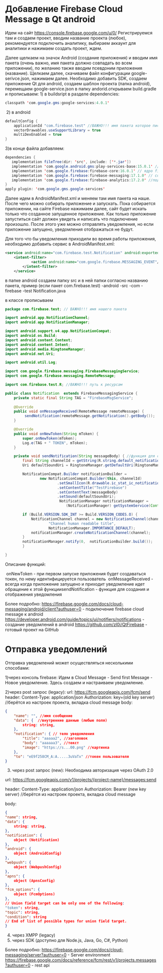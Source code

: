 # Добавление Firebase Cloud Message в Qt android

Идем на сайт https://console.firebase.google.com/u/0/ 
Регистрируемся там и создаем проект, вводим название проекта (любое), рекомендуется подключить аналитику, выбираем аккаунт для аналитики и нажимаем создать проект, ждем.

Далее щелкаем на значок Android (создание приложения) и вводим имя пакета (очень важно, имя пакета должно совпадать во всем приложении), по желанию также вводим псевдоним приложения (название). Щелкаем далее, скачиваем файл конфигурации google-serivce.json, нажимаем далее. Необходимо добавить SDK, создаем приложение Qt для android, создаем шаблон проекта (папка android), перемещаем google-service.json в папку andorid.открываем build.gradle и прописываем:
	1) в buildsript в разделе dependencies:

```java
classpath 'com.google.gms:google-services:4.0.1'
```

​	2) в android 		

```java
defaultConfig {
	applicationId "com.firebase.test" //ВАЖНО!!! имя пакета которое писали при создании приложения
	vectorDrawables.useSupportLibrary = true
	multiDexEnabled = true
} 
```

3)в конце файла добавляем:

```java
dependencies {
   implementation fileTree(dir: 'src', include: ['*.jar'])
   implementation 'com.google.android.gms:play-services-base:15.0.1' //google-play сервисы
   implementation 'com.google.firebase:firebase-core:16.0.1' // ядро firebase
   implementation 'com.google.firebase:firebase-messaging:17.1.0' // собственно для доставки уведомлений
   implementation 'com.google.firebase:firebase-analytics:17.2.0' //подключенная аналитика ( если не включали, можно не подключать)
}
apply plugin: 'com.google.gms.google-services'
```

Далее идем в AndroidManifest.xml и меняем там имя пакета на наше.
После чего можно собирать приложение и запускать.
Пока собирается приложении, на сайте Firebase нажимаем далее, сайт будет искать только что созданное запущенное приложение. Как только приложение запуститься сайт должен увидеть и написать что подключение произошло. После этого уже можно отправлять уведомления, но если приложение запущено, уведомления отображаться не будут.

Для того что бы уведомления приходили во время работы приложения, необходимо добавить сервис в AndroidManifest.xml:

```xml
<service android:name="com.firebase.test.Notification" android:exported="true"> //ВАЖНО!!! com.firebase.test - имя пакета, Notification - java класс
    <intent-filter>
            <action android:name="com.google.firebase.MESSAGING_EVENT"/>
        </intent-filter>
	</service>
```

в папке android создаем папку src и в ней папки согласно названию пакета, пример (если пакет com.firebase.test)
	-android
	    -src
	        -com
		    -firebase
			-test
			    Notification.java

в классе прописываем 

```java
package сom.firebase.test; // ВАЖНО!!! имя нашего пакета

import android.app.NotificationChannel;
import android.app.NotificationManager;

import android.support.v4.app.NotificationCompat;
import android.os.Build;
import android.content.Context;
import android.content.Intent;
import android.media.RingtoneManager;
import android.net.Uri;

import android.util.Log;

import com.google.firebase.messaging.FirebaseMessagingService;
import com.google.firebase.messaging.RemoteMessage;

import сom.firebase.test.R; //ВАЖНО!!! путь к ресурсам

public class Notification  extends FirebaseMessagingService {
    private static final String TAG = "FirebaseMsgService";
    
    @Override
    public void onMessageReceived(RemoteMessage remoteMessage) {               
         sendNotification(remoteMessage.getNotification().getBody());
    }

    @Override
    public void onNewToken(String mToken) {
        super.onNewToken(mToken);        
        Log.e(TAG + " TOKEN", mToken);
    }   

    private void sendNotification(String messageBody) { //функция для создания и отображения уведомления
        final String channelId = getString(R.string.default_notification_channel_id); // должен быть создать файл string.xml в папке android/res/values 
        Uri defaultSoundUri = RingtoneManager.getDefaultUri(RingtoneManager.TYPE_NOTIFICATION);        

        NotificationCompat.Builder notificationBuilder =
                new NotificationCompat.Builder(this, channelId)
                        .setSmallIcon(R.drawable.ic_stat_ic_notification)
                        .setContentTitle("TestFirebase")
                        .setContentText(messageBody)
                        .setSound(defaultSoundUri);
                         NotificationManager notificationManager =
                            (NotificationManager) getSystemService(Context.NOTIFICATION_SERVICE);

        if (Build.VERSION.SDK_INT >= Build.VERSION_CODES.O) {
            NotificationChannel channel = new NotificationChannel(channelId,
                    "Channel human readable title",
                    NotificationManager.IMPORTANCE_DEFAULT);
            notificationManager.createNotificationChannel(channel);
        }
        notificationManager.notify(0,  notificationBuilder.build());
        }   

}   
```

Описание функций:

​	onNewToken - при первом запуске приложения будет создаваться токен, по нему идентифицируется пользователь
​	onMessageReceived - всегда когда приложение запущено и приходит уведомление идет обращение к этой функции
​	sendNotification - функция для создания и отображения уведомления
​		

Более подробно:
	https://firebase.google.com/docs/cloud-messaging/android/client?authuser=0 - подключение firebase cloud message к android 
	https://developer.android.com/guide/topics/ui/notifiers/notifications - создание уведомлений в android 
	https://github.com/zl0i/QtFirebase - готовый проект на GitHub

# Отправка уведомлений 

Отправка уведомлений может осуществляться несколькими способами:

1)через консоль firebase:
	Идем в Cloud Message - Send first Message - Новое уведомление. Здесь создаем и настраиваем уведомление.

2)через post запрос (legacy):
	url: https://fcm.googleapis.com/fcm/send
	header:
		Content-Type: application/json
		Authorization: key=(old key server) //берётся из настроек проекта, вкладка cloud message
	body:	

```json
{
    "name": "", //имя сообщение
    "data": {  //внутренние данные (любые поля)
        string: string,
    },
    "notification": { // тело уведомления
        "title": "aaaaa2", //заголовок
        "body": "aaaaaa3", //текст
        "image": "https://s...00.png" //картинка
    },
    "to": "eE9f258CM_A:A.....3uVaTx" //токен пользователя
}
```

3) через post запрос (new):
	Необходима авторизация через OAuth 2.0  

url: https://fcm.googleapis.com/v1/projects/{project-name}/messages:send

header:
	Content-Type: application/json
	Authorization: Bearer  (new key server) //берётся из настроек проекта, вкладка cloud message

body:

```json
{
"name": string,
"data": {
	string: string,  
},
"notification": {
 	object (Notification)
},
"android": {
 	object (AndroidConfig)
},
"webpush": {
	object (WebpushConfig)
},
"apns": {
 	object (ApnsConfig)
},
"fcm_options": {
	object (FcmOptions)
},
// Union field target can be only one of the following:
"token": string,
"topic": string,
"condition": string
// End of list of possible types for union field target.
}
```
4) через XMPP (legacy)
5) через SDK (доступно для Node.js, Java, Go, C#, Python)

Более подробно:
	https://firebase.google.com/docs/cloud-messaging/server?authuser=0 - Server environment
	https://firebase.google.com/docs/reference/fcm/rest/v1/projects.messages?authuser=0 - rest api